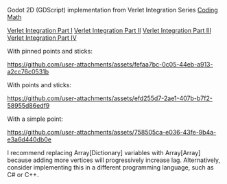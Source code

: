 Godot 2D (GDScript) implementation from Verlet Integration Series [Coding Math](https://www.youtube.com/@codingmath)

[Verlet Integration Part I](https://youtu.be/3HjO_RGIjCU)
[Verlet Integration Part II](https://youtu.be/pBMivz4rIJY)
[Verlet Integration Part III](https://youtu.be/tAd7ttKbugA)
[Verlet Integration Part IV](https://youtu.be/YgRZDCBLDfs)


With pinned points and sticks:

https://github.com/user-attachments/assets/fefaa7bc-0c05-44eb-a913-a2cc76c0531b

With points and sticks:

https://github.com/user-attachments/assets/efd255d7-2ae1-407b-b7f2-58955d86edf9

With a simple point:

https://github.com/user-attachments/assets/758505ca-e036-43fe-9b4a-e3a6d440db0e


I recommend replacing Array[Dictionary] variables with Array[Array] because adding more vertices will progressively increase lag. Alternatively, consider implementing this in a different programming language, such as C# or C++.
